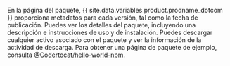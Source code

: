 En la página del paquete, {{ site.data.variables.product.prodname_dotcom }} proporciona metadatos para cada versión, tal como la fecha de publicación. Puedes ver los detalles del paquete, incluyendo una descripción e instrucciones de uso y de instalación. Puedes descargar cualquier activo asociado con el paquete y ver la información de la actividad de descarga. Para obtener una página de paquete de ejemplo, consulta [@Codertocat/hello-world-npm](https://github.com/Codertocat/hello-world-npm/packages/10696?version=1.0.1).
